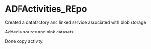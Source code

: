 # ADFActivities_REpo

Created a datafactory  and linked service associated with blob storage

Added a source and sink datasets

Done copy activity.
